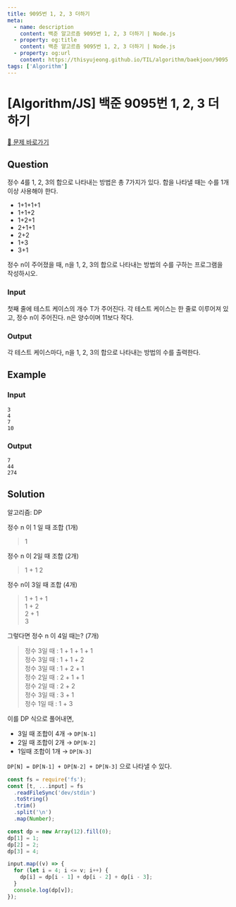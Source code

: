 ```yaml
---
title: 9095번 1, 2, 3 더하기
meta:
  - name: description
    content: 백준 알고르즘 9095번 1, 2, 3 더하기 | Node.js
  - property: og:title
    content: 백준 알고르즘 9095번 1, 2, 3 더하기 | Node.js
  - property: og:url
    content: https://thisyujeong.github.io/TIL/algorithm/baekjoon/9095.html
tags: ['Algorithm']
---
```


# [Algorithm/JS] 백준 9095번 1, 2, 3 더하기

[🔗 문제 바로가기](https://www.acmicpc.net/problem/9095)

## Question

정수 4를 1, 2, 3의 합으로 나타내는 방법은 총 7가지가 있다. 합을 나타낼 때는 수를 1개 이상 사용해야 한다.

- 1+1+1+1
- 1+1+2
- 1+2+1
- 2+1+1
- 2+2
- 1+3
- 3+1

정수 n이 주어졌을 때, n을 1, 2, 3의 합으로 나타내는 방법의 수를 구하는 프로그램을 작성하시오.

### Input

첫째 줄에 테스트 케이스의 개수 T가 주어진다. 각 테스트 케이스는 한 줄로 이루어져 있고, 정수 n이 주어진다. n은 양수이며 11보다 작다.

### Output

각 테스트 케이스마다, n을 1, 2, 3의 합으로 나타내는 방법의 수를 출력한다.

## Example

### Input

```
3
4
7
10
```

### Output

```
7
44
274
```

## Solution

알고리즘: DP

정수 n 이 1 일 때 조합 (1개)

> 1

정수 n 이 2일 때 조합 (2개)

> 1 + 1
> 2

정수 n이 3일 때 조합 (4개)

> 1 + 1 + 1  
> 1 + 2  
> 2 + 1  
> 3

그렇다면 정수 n 이 4일 때는? (7개)

> 정수 3일 때 : 1 + 1 + 1 + 1  
> 정수 3일 때 : 1 + 1 + 2  
> 정수 3일 때 : 1 + 2 + 1  
> 정수 2일 때 : 2 + 1 + 1  
> 정수 2일 때 : 2 + 2  
> 정수 3일 때 : 3 + 1  
> 정수 1일 때 : 1 + 3

이를 DP 식으로 풀어내면,

- 3일 때 조합이 4개 → `DP[N-1]`
- 2일 때 조합이 2개 → `DP[N-2]`
- 1일때 조합이 1개 → `DP[N-3]`

`DP[N] = DP[N-1] + DP[N-2] + DP[N-3]` 으로 나타낼 수 있다.

```js
const fs = require('fs');
const [t, ...input] = fs
  .readFileSync('dev/stdin')
  .toString()
  .trim()
  .split('\n')
  .map(Number);

const dp = new Array(12).fill(0);
dp[1] = 1;
dp[2] = 2;
dp[3] = 4;

input.map((v) => {
  for (let i = 4; i <= v; i++) {
    dp[i] = dp[i - 1] + dp[i - 2] + dp[i - 3];
  }
  console.log(dp[v]);
});
```
